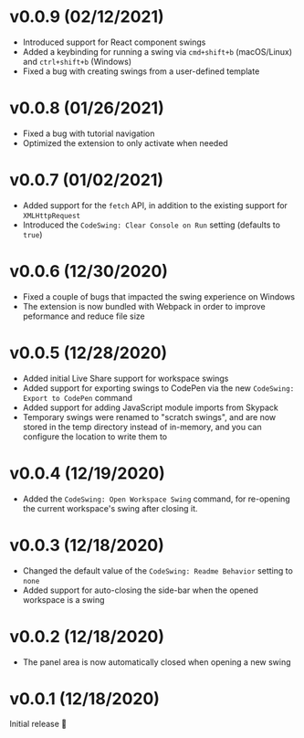 # v0.0.9 (02/12/2021)

- Introduced support for React component swings
- Added a keybinding for running a swing via `cmd+shift+b` (macOS/Linux) and `ctrl+shift+b` (Windows)
- Fixed a bug with creating swings from a user-defined template

# v0.0.8 (01/26/2021)

- Fixed a bug with tutorial navigation
- Optimized the extension to only activate when needed

# v0.0.7 (01/02/2021)

- Added support for the `fetch` API, in addition to the existing support for `XMLHttpRequest`
- Introduced the `CodeSwing: Clear Console on Run` setting (defaults to `true`)

# v0.0.6 (12/30/2020)

- Fixed a couple of bugs that impacted the swing experience on Windows
- The extension is now bundled with Webpack in order to improve peformance and reduce file size

# v0.0.5 (12/28/2020)

- Added initial Live Share support for workspace swings
- Added support for exporting swings to CodePen via the new `CodeSwing: Export to CodePen` command
- Added support for adding JavaScript module imports from Skypack
- Temporary swings were renamed to "scratch swings", and are now stored in the temp directory instead of in-memory, and you can configure the location to write them to

# v0.0.4 (12/19/2020)

- Added the `CodeSwing: Open Workspace Swing` command, for re-opening the current workspace's swing after closing it.

# v0.0.3 (12/18/2020)

- Changed the default value of the `CodeSwing: Readme Behavior` setting to `none`
- Added support for auto-closing the side-bar when the opened workspace is a swing

# v0.0.2 (12/18/2020)

- The panel area is now automatically closed when opening a new swing

# v0.0.1 (12/18/2020)

Initial release 🚀
